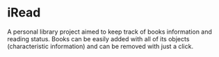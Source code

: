 # iRead
A  personal library project aimed to keep track of books information and reading status. Books can be easily added with all of its objects (characteristic information) and can be removed with just a click.
